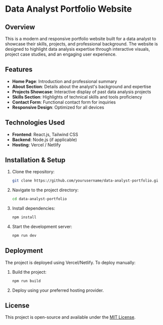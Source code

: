 # Data Analyst Portfolio Website

## Overview
This is a modern and responsive portfolio website built for a data analyst to showcase their skills, projects, and professional background. The website is designed to highlight data analysis expertise through interactive visuals, project case studies, and an engaging user experience.

## Features
- **Home Page**: Introduction and professional summary
- **About Section**: Details about the analyst's background and expertise
- **Projects Showcase**: Interactive display of past data analysis projects
- **Skills Section**: Highlights of technical skills and tools proficiency
- **Contact Form**: Functional contact form for inquiries
- **Responsive Design**: Optimized for all devices

## Technologies Used
- **Frontend**: React.js, Tailwind CSS
- **Backend**: Node.js (if applicable)
- **Hosting**: Vercel / Netlify

## Installation & Setup
1. Clone the repository:
   ```sh
   git clone https://github.com/yourusername/data-analyst-portfolio.git
   ```
2. Navigate to the project directory:
   ```sh
   cd data-analyst-portfolio
   ```
3. Install dependencies:
   ```sh
   npm install
   ```
4. Start the development server:
   ```sh
   npm run dev
   ```

## Deployment
The project is deployed using Vercel/Netlify. To deploy manually:
1. Build the project:
   ```sh
   npm run build
   ```
2. Deploy using your preferred hosting provider.

## License
This project is open-source and available under the [MIT License](LICENSE).

